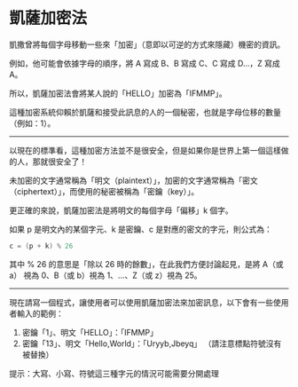 # 凱薩加密法

凱撒曾將每個字母移動一些來「加密」（意即以可逆的方式來隱藏）機密的資訊。

例如，他可能會依據字母的順序，將 A 寫成 B、B 寫成 C、C 寫成 D...，Z 寫成 A。

所以，凱薩加密法會將某人說的「HELLO」加密為「IFMMP」。

這種加密系統仰賴於凱薩和接受此訊息的人的一個秘密，也就是字母位移的數量（例如：1）。

---

以現在的標準看，這種加密方法並不是很安全，但是如果你是世界上第一個這樣做的人，那就很安全了！

未加密的文字通常稱為「明文（plaintext）」，加密的文字通常稱為「密文（ciphertext）」，而使用的秘密被稱為「密鑰（key）」。

更正確的來說，凱薩加密法是將明文的每個字母「偏移」k 個字。

如果 p 是明文內的某個字元、k 是密鑰、c 是對應的密文的字元，則公式為：

```cpp
c = (p + k) % 26
```

其中 % 26 的意思是「除以 26 時的餘數」，在此我們方便討論起見，是將 A（或 a） 視為 0、B（或 b）視為 1、...、Z（或 z）視為 25。

---

現在請寫一個程式，讓使用者可以使用凱薩加密法來加密訊息，以下會有一些使用者輸入的範例：
　
1. 密鑰「1」、明文「HELLO」：「IFMMP」
　
2. 密鑰「13」、明文「Hello,World」：「Uryyb,Jbeyq」
（請注意標點符號沒有被替換）

提示：大寫、小寫、符號這三種字元的情況可能需要分開處理